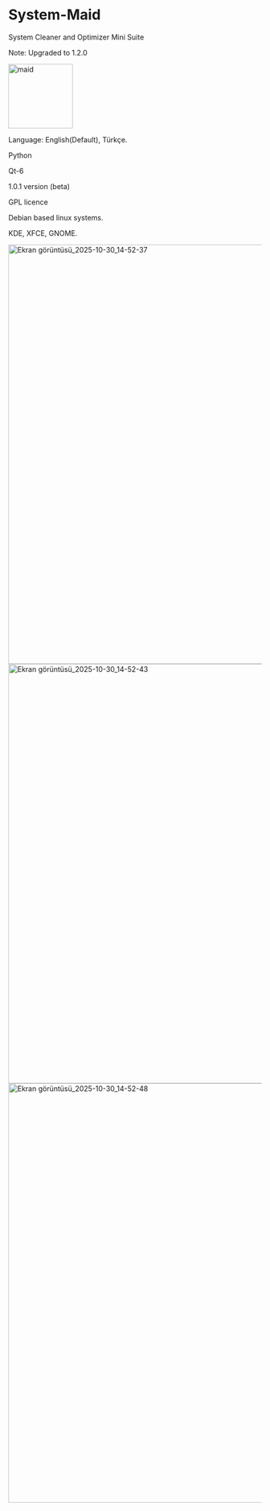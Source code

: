 # System-Maid
System Cleaner and Optimizer Mini Suite

Note: Upgraded to 1.2.0

<img width="128" height="128" alt="maid" src="https://github.com/user-attachments/assets/fb1c1028-0de9-4a8b-be3a-5a03e2b79e5f" />

Language: English(Default), Türkçe.

Python

Qt-6

1.0.1 version (beta)

GPL licence

Debian based linux systems.

KDE, XFCE, GNOME.

<img width="810" height="834" alt="Ekran görüntüsü_2025-10-30_14-52-37" src="https://github.com/user-attachments/assets/4f5aba0b-942b-454c-9610-a9c086f8defe" />

<img width="810" height="834" alt="Ekran görüntüsü_2025-10-30_14-52-43" src="https://github.com/user-attachments/assets/4cbccd78-aa1c-4c23-a266-4583d8240c54" />

<img width="810" height="834" alt="Ekran görüntüsü_2025-10-30_14-52-48" src="https://github.com/user-attachments/assets/e0e0a1b0-6882-4066-874d-96b0a7ecb56f" />

